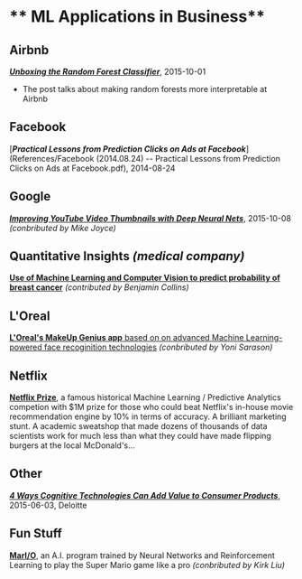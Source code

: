# ** ML Applications in Business**


## Airbnb

[**_Unboxing the Random Forest Classifier_**](http://nerds.airbnb.com/unboxing-the-random-forest-classifier), 2015-10-01

- The post talks about making random forests more interpretable at Airbnb


## Facebook

[_**Practical Lessons from Prediction Clicks on Ads at Facebook**_](References/Facebook (2014.08.24) -- Practical Lessons from Prediction Clicks on Ads at Facebook.pdf), 2014-08-24


## Google

[**_Improving YouTube Video Thumbnails with Deep Neural Nets_**](http://youtube-eng.blogspot.com/2015/10/improving-youtube-video-thumbnails-with_8.html), 2015-10-08 _(conbributed by Mike Joyce)_


## Quantitative Insights _(medical company)_

[**Use of Machine Learning and Computer Vision to predict probability of breast cancer**](https://www.quantinsights.com) _(contributed by Benjamin Collins)_


## L'Oreal

[**L'Oreal's MakeUp Genius app** based on on advanced Machine Learning-powered face recoginition technologies](http://www.lorealparisusa.com/en/beauty-library/articles/makeupgenius-changes-makeup-application-forever.aspx) _(conbributed by Yoni Sarason)_


## Netflix

[**Netflix Prize**](http://en.wikipedia.org/wiki/Netflix_Prize), a famous historical Machine Learning / Predictive Analytics competion with $1M prize for those who could beat Netflix's in-house movie recommendation engine by 10% in terms of accuracy. A brilliant marketing stunt. A academic sweatshop that made dozens of thousands of data scientists work for much less than what they could have made flipping burgers at the local McDonald's...


## Other

[**_4 Ways Cognitive Technologies Can Add Value to Consumer Products_**](http://dupress.com/articles/cognitive-technologies-consumer-products), 2015-06-03, Deloitte


## Fun Stuff

[**MarI/O**](http://www.youtube.com/watch?v=qv6UVOQ0F44), an A.I. program trained by Neural Networks and Reinforcement Learning to play the Super Mario game like a pro _(conbributed by Kirk Liu)_
